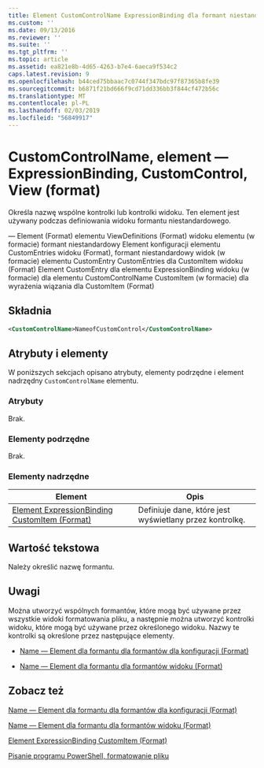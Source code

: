 ```yaml
---
title: Element CustomControlName ExpressionBinding dla formant niestandardowy dla widoku (Format) | Dokumentacja firmy Microsoft
ms.custom: ''
ms.date: 09/13/2016
ms.reviewer: ''
ms.suite: ''
ms.tgt_pltfrm: ''
ms.topic: article
ms.assetid: ea821e8b-4d65-4263-b7e4-6aeca9f534c2
caps.latest.revision: 9
ms.openlocfilehash: b44ced75bbaac7c0744f347bdc97f87365b8fe39
ms.sourcegitcommit: b6871f21bd666f9cd71dd336bb3f844cf472b56c
ms.translationtype: MT
ms.contentlocale: pl-PL
ms.lasthandoff: 02/03/2019
ms.locfileid: "56849917"
---
```

# <a name="customcontrolname-element-for-expressionbinding-for-customcontrol-for-view-format"></a>CustomControlName, element — ExpressionBinding, CustomControl, View (format)

Określa nazwę wspólne kontrolki lub kontrolki widoku. Ten element jest używany podczas definiowania widoku formantu niestandardowego.

— Element (Format) elementu ViewDefinitions (Format) widoku elementu (w formacie) formant niestandardowy Element konfiguracji elementu CustomEntries widoku (Format), formant niestandardowy widok (w formacie) elementu CustomEntry CustomEntries dla CustomItem widoku (Format) Element CustomEntry dla elementu ExpressionBinding widoku (w formacie) dla elementu CustomControlName CustomItem (w formacie) dla wyrażenia wiązania dla CustomItem (Format)

## <a name="syntax"></a>Składnia

```xml
<CustomControlName>NameofCustomControl</CustomControlName>
```

## <a name="attributes-and-elements"></a>Atrybuty i elementy

W poniższych sekcjach opisano atrybuty, elementy podrzędne i element nadrzędny `CustomControlName` elementu.

### <a name="attributes"></a>Atrybuty

Brak.

### <a name="child-elements"></a>Elementy podrzędne

Brak.

### <a name="parent-elements"></a>Elementy nadrzędne

|Element|Opis|
|-------------|-----------------|
|[Element ExpressionBinding CustomItem (Format)](./expressionbinding-element-for-customitem-for-controls-for-configuration-format.md)|Definiuje dane, które jest wyświetlany przez kontrolkę.|

## <a name="text-value"></a>Wartość tekstowa

Należy określić nazwę formantu.

## <a name="remarks"></a>Uwagi

Można utworzyć wspólnych formantów, które mogą być używane przez wszystkie widoki formatowania pliku, a następnie można utworzyć kontrolki widoku, które mogą być używane przez określonego widoku. Nazwy te kontrolki są określone przez następujące elementy.

- [Name — Element dla formantu dla formantów dla konfiguracji (Format)](./name-element-for-control-for-controls-for-configuration-format.md)

- [Name — Element dla formantu dla formantów widoku (Format)](./name-element-for-control-for-controls-for-view-format.md)

## <a name="see-also"></a>Zobacz też

[Name — Element dla formantu dla formantów dla konfiguracji (Format)](./name-element-for-control-for-controls-for-configuration-format.md)

[Name — Element dla formantu dla formantów widoku (Format)](./name-element-for-control-for-controls-for-view-format.md)

[Element ExpressionBinding CustomItem (Format)](./expressionbinding-element-for-customitem-for-controls-for-configuration-format.md)

[Pisanie programu PowerShell, formatowanie pliku](./writing-a-powershell-formatting-file.md)
